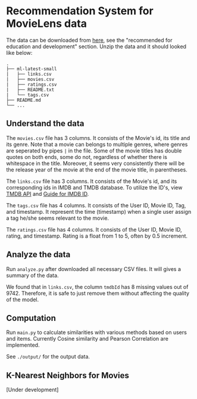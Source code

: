 # Recommendation System for MovieLens data

The data can be downloaded from [here](https://grouplens.org/datasets/movielens/#:~:text=MovieLens%20Latest%20Datasets&text=Small%3A%20100%2C000%20ratings%20and%203%2C600,Last%20updated%209%2F2018.&text=Full%3A%2027%2C000%2C000%20ratings%20and%201%2C100%2C000,relevance%20scores%20across%201%2C100%20tags.), see the "recommended for education and development" section. 
Unzip the data and it should looked like below:
```
.
├── ml-latest-small
|   ├── links.csv
|   ├── movies.csv
|   ├── ratings.csv
|   ├── README.txt
|   └── tags.csv
├── README.md
└── ...
```
## Understand the data

The `movies.csv` file has 3 columns.
It consists of the Movie's id, its title and its genre. 
Note that a movie can belongs to multiple genres, where genres
are seperated by pipes `|` in the file. 
Some of the movie titles has double quotes on both ends, some do not, 
regardless of whether there is whitespace in the title. 
Moreover, it seems very consistently there will be the release year of the movie
at the end of the movie title, in parentheses.  

The `links.csv` file has 3 columns.
It consists of the Movie's id, and its corresponding ids in IMDB and TMDB database. 
To utilize the ID's, view [TMDB API](https://developers.themoviedb.org/3/find/find-by-id) and [Guide for IMDB ID](https://zappiti.uservoice.com/knowledgebase/articles/1979001--identification-use-imdb-id-to-identify-your-movi).

The `tags.csv` file has 4 columns.
It consists of the User ID, Movie ID, Tag, and timestamp.
It represent the time (timestamp) when a single user assign a tag he/she seems relevant to the movie. 

The `ratings.csv` file has 4 columns.
It consists of the User ID, Movie ID, rating, and timestamp.
Rating is a float from 1 to 5, often by 0.5 increment. 

## Analyze the data

Run `analyze.py` after downloaded all necessary CSV files. 
It will gives a summary of the data. 

We found that in `links.csv`, the column `tmdbId` has 8 missing values out of 9742. 
Therefore, it is safe to just remove them without affecting the quality of the model. 

## Computation

Run `main.py` to calculate similarities with various methods based on users and items. 
Currently Cosine similarity and Pearson Correlation are implemented. 

See `./output/` for the output data.

## K-Nearest Neighbors for Movies

[Under development]